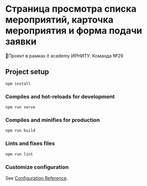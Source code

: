 # Страница просмотра списка мероприятий, карточка мероприятия и форма подачи заявки
📙Проект в рамках it academy ИРНИТУ. Команда №29

## Project setup
```
npm install
```


### Compiles and hot-reloads for development
```
npm run serve
```

### Compiles and minifies for production
```
npm run build
```

### Lints and fixes files
```
npm run lint
```

### Customize configuration
See [Configuration Reference](https://cli.vuejs.org/config/).
